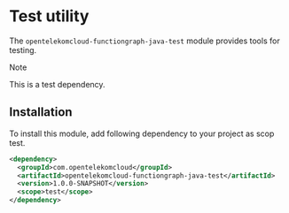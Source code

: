 # Test utility

The ```opentelekomcloud-functiongraph-java-test``` module provides tools for testing.<br>
> [!NOTE]  
> This is a test dependency.

## Installation

To install this module, add following dependency to your project as scop test.

```xml
<dependency>
  <groupId>com.opentelekomcloud</groupId>
  <artifactId>opentelekomcloud-functiongraph-java-test</artifactId>
  <version>1.0.0-SNAPSHOT</version>
  <scope>test</scope>
</dependency>
```
